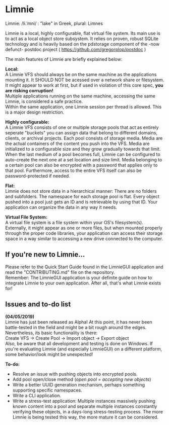 # Limnie

Limnie: /li.ˈmni/ : "lake" in Greek, plural: Limnes
		
Limnie is a local, highly configurable, flat virtual file system.
Its main use is to act as a local object store subsystem.
It relies on proven, robust SQLite technology and is heavily based on the pdstorage component of the -now defunct- postdoc project ( https://github.com/gregorplop/postdoc )
		
The main features of Limnie are briefly explained below:

**Local:**\
A Limnie VFS should always be on the same machine as the applications mounting it.
It SHOULD NOT be acessed over a network share or filesystem. It might appear to work at first, but if used in violation of this core spec, **you are risking corruption!**\
Multiple applications running on the same machine, accessing the same Limnie, is considered a safe practice.\
Within the same application, one Limnie session per thread is allowed. This is a major design restriction.

**Highly configurable:**\
A Limnie VFS consists of one or multiple storage pools that act as entirely seperate "buckets" you can assign data that belong to different domains, clients, or archival projects.
Each pool consists of storage media. Media are the actual containers of the content you push into the VFS.
Media are initialized to a configurable size and they grow gradually towards that limit.
When the last medium of a pool becomes full, Limnie can be configured to auto-create the next one at a set location and size limit.
Media belonging to a certain pool can also be encrypted with a password that applies only to that pool.
Furthermore, access to the entire VFS itself can also be password-protected if needed.

**Flat:**\
Limnie does not store data in a hierarchical manner: There are no folders and subfolders. The namespace for each storage pool is flat.
Every object pushed into a pool just gets an ID and is retrievable by using that ID. Your application can organize the data in any way it needs.

**Virtual File System:**\
A virtual file system is a file system within your OS's filesystem(s).
Externally, it might appear as one or more files, but when mounted properly through the proper code libraries, your application can access their storage space in a way similar to accessing a new drive connected to the computer.

## If you're new to Limnie... 
Please refer to the Quick Start Guide found in the LimnieGUI application and read the "CONTRIBUTING.md" file on the repository.\
Remember: The LimnieGUI application is your definite guide on how to integrate Limnie to your own application. After all, that's what Limnie exists for!

## Issues and to-do list

**(04/05/2019)**\
Limnie has just been released as Alpha!
At this point, it has never been battle-tested in the field and might be a bit rough around the edges.\
Nevertheless, its basic functionality is there:\
Create VFS -> Create Pool -> Import object -> Export object\
Also, be aware that all development and testing is done on Windows. If you're evaluating Limnie (and especially LimnieGUI) on a different platform, some behavior/look might be unexpected!

**To-do:**
* Resolve an issue with pushing objects into encrypted pools.
* Add pool open/close method (_open pool = accepting new objects_)
* Write a better UUID generation mechanism, perhaps something supporting specific namespaces.
* Write a CLI application.
* Write a stress-test application: Multiple instances massively pushing known content into a pool and separate multiple instances constantly verifying these objects, in a days-long stress-testing process. The more Limnie is being tested this way, the more mature it can be considered.
